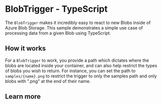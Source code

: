 # BlobTrigger - TypeScript

The `BlobTrigger` makes it incredibly easy to react to new Blobs inside of Azure Blob Storage. This sample demonstrates a simple use case of processing data from a given Blob using TypeScript.

## How it works

For a `BlobTrigger` to work, you provide a path which dictates where the blobs are located inside your container, and can also help restrict the types of blobs you wish to return. For instance, you can set the path to `samples/{name}.png` to restrict the trigger to only the samples path and only blobs with ".png" at the end of their name.

## Learn more
